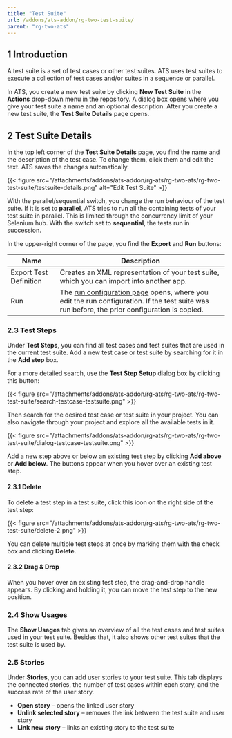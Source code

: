 ```yaml
---
title: "Test Suite"
url: /addons/ats-addon/rg-two-test-suite/
parent: "rg-two-ats"
---
```


## 1 Introduction

A test suite is a set of test cases or other test suites. ATS uses test suites to execute a collection of test cases and/or suites in a sequence or parallel.

In ATS, you create a new test suite by clicking **New Test Suite** in the **Actions** drop-down menu in the repository. A dialog box opens where you give your test suite a name and an optional description. After you create a new test suite, the **Test Suite Details** page opens.

## 2 Test Suite Details

In the top left corner of the **Test Suite Details** page, you find the name and the description of the test case.  To change them, click them and edit the text. ATS saves the changes automatically.

{{< figure src="/attachments/addons/ats-addon/rg-ats/rg-two-ats/rg-two-test-suite/testsuite-details.png" alt="Edit Test Suite" >}}

With the parallel/sequential switch, you change the run behaviour of the test suite. If it is set to **parallel**, ATS tries to run all the containing tests of your test suite in parallel. This is limited through the concurrency limit of your Selenium hub. With the switch set to **sequential**, the tests run in succession.

In the upper-right corner of the page, you find the **Export** and **Run** buttons:

| Name                   | Description                              |
| ---------------------- | ---------------------------------------- |
| Export Test Definition | Creates an XML representation of your test suite, which you can import into another app. |
| Run                    | The [run configuration page](/addons/ats-addon/rg-two-test-run/) opens, where you edit the run configuration. If the test suite was run before, the prior configuration is copied. |

### 2.3 Test Steps

Under **Test Steps**, you can find all test cases and test suites that are used in the current test suite. Add a new test case or test suite by searching for it in the **Add step** box.

For a more detailed search, use the **Test Step Setup** dialog box by clicking this button:

{{< figure src="/attachments/addons/ats-addon/rg-ats/rg-two-ats/rg-two-test-suite/search-testcase-testsuite.png" >}}

Then search for the desired test case or test suite in your project. You can also navigate through your project and explore all the available tests in it. 

{{< figure src="/attachments/addons/ats-addon/rg-ats/rg-two-ats/rg-two-test-suite/dialog-testcase-testsuite.png" >}}

Add a new step above or below an existing test step by clicking **Add above** or **Add below**. The buttons appear when you hover over an existing test step.

#### 2.3.1 Delete

To delete a test step in a test suite, click this icon on the right side of the test step:

{{< figure src="/attachments/addons/ats-addon/rg-ats/rg-two-ats/rg-two-test-suite/delete-2.png" >}}

You can delete multiple test steps at once by marking them with the check box and clicking **Delete**.

#### 2.3.2 Drag & Drop

When you hover over an existing test step, the drag-and-drop handle appears. By clicking and holding it, you can move the test step to the new position.

### 2.4 Show Usages

The **Show Usages** tab gives an overview of all the test cases and test suites used in your test suite. Besides that, it also shows other test suites that the test suite is used by.

### 2.5 Stories

Under **Stories**, you can add user stories to your test suite. This tab displays the connected stories, the number of test cases within each story, and the success rate of the user story.

* **Open story** – opens the linked user story
* **Unlink selected story** – removes the link between the test suite and user story
* **Link new story** – links an existing story to the test suite
